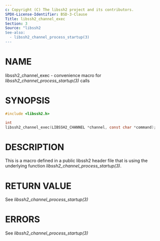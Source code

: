 ```yaml
---
c: Copyright (C) The libssh2 project and its contributors.
SPDX-License-Identifier: BSD-3-Clause
Title: libssh2_channel_exec
Section: 3
Source: "libssh2
See-also:
  - libssh2_channel_process_startup(3)
---
```


# NAME

libssh2_channel_exec - convenience macro for *libssh2_channel_process_startup(3)* calls

# SYNOPSIS

~~~c
#include <libssh2.h>

int
libssh2_channel_exec(LIBSSH2_CHANNEL *channel, const char *command);
~~~

# DESCRIPTION

This is a macro defined in a public libssh2 header file that is using the
underlying function *libssh2_channel_process_startup(3)*.

# RETURN VALUE

See *libssh2_channel_process_startup(3)*

# ERRORS

See *libssh2_channel_process_startup(3)*
